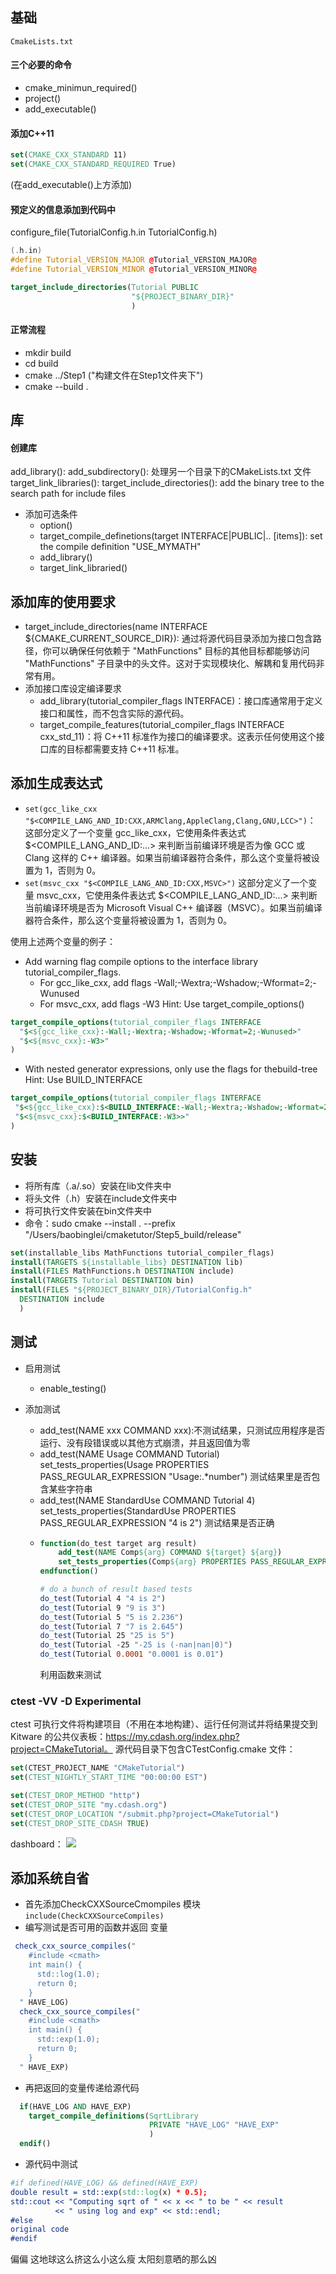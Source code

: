 ## 基础
`CmakeLists.txt`
#### 三个必要的命令

- cmake_minimun_required()
- project()
- add_executable()
#### 添加C++11
```cmake
set(CMAKE_CXX_STANDARD 11)
set(CMAKE_CXX_STANDARD_REQUIRED True)
```
(在add_executable()上方添加)

#### 预定义的信息添加到代码中
configure_file(TutorialConfig.h.in TutorialConfig.h)
```cpp
(.h.in)
#define Tutorial_VERSION_MAJOR @Tutorial_VERSION_MAJOR@
#define Tutorial_VERSION_MINOR @Tutorial_VERSION_MINOR@
```
```cmake
target_include_directories(Tutorial PUBLIC
                           "${PROJECT_BINARY_DIR}"
                           )

```
#### 正常流程
-   mkdir build
-   cd build
-   cmake ../Step1    ("构建文件在Step1文件夹下")
-   cmake --build .

## 库
#### 创建库
add_library():
add_subdirectory(): 处理另一个目录下的CMakeLists.txt 文件
target_link_libraries():
target_include_directories():  add the binary tree to the search path for include files

-   添加可选条件
    -  option()
    -  target_compile_definetions(target INTERFACE|PUBLIC|..  [items]):  set the compile definition "USE_MYMATH"
    -  add_library()
    -  target_link_libraried()


## 添加库的使用要求
- target_include_directories(name INTERFACE ${CMAKE_CURRENT_SOURCE_DIR}):
    通过将源代码目录添加为接口包含路径，你可以确保任何依赖于 "MathFunctions" 目标的其他目标都能够访问 "MathFunctions" 子目录中的头文件。这对于实现模块化、解耦和复用代码非常有用。
- 添加接口库设定编译要求
  - add_library(tutorial_compiler_flags INTERFACE)：接口库通常用于定义接口和属性，而不包含实际的源代码。
  - target_compile_features(tutorial_compiler_flags INTERFACE cxx_std_11)：将 C++11 标准作为接口的编译要求。这表示任何使用这个接口库的目标都需要支持 C++11 标准。

##  添加生成表达式
-   `set(gcc_like_cxx "$<COMPILE_LANG_AND_ID:CXX,ARMClang,AppleClang,Clang,GNU,LCC>")`：
    这部分定义了一个变量 gcc_like_cxx，它使用条件表达式 $<COMPILE_LANG_AND_ID:...> 来判断当前编译环境是否为像 GCC 或 Clang 这样的 C++ 编译器。如果当前编译器符合条件，那么这个变量将被设置为 1，否则为 0。
-   `set(msvc_cxx "$<COMPILE_LANG_AND_ID:CXX,MSVC>")`
    这部分定义了一个变量 msvc_cxx，它使用条件表达式 $<COMPILE_LANG_AND_ID:...> 来判断当前编译环境是否为 Microsoft Visual C++ 编译器（MSVC）。如果当前编译器符合条件，那么这个变量将被设置为 1，否则为 0。

使用上述两个变量的例子：
-   Add warning flag compile options to the interface library tutorial_compiler_flags.
     * For gcc_like_cxx, add flags -Wall;-Wextra;-Wshadow;-Wformat=2;-Wunused
     * For msvc_cxx, add flags -W3
     Hint: Use target_compile_options()
```cmake
target_compile_options(tutorial_compiler_flags INTERFACE
  "$<${gcc_like_cxx}:-Wall;-Wextra;-Wshadow;-Wformat=2;-Wunused>"
  "$<${msvc_cxx}:-W3>"
)
```
-   With nested generator expressions, only use the flags for thebuild-tree
 Hint: Use BUILD_INTERFACE
 ```cmake
 target_compile_options(tutorial_compiler_flags INTERFACE
  "$<${gcc_like_cxx}:$<BUILD_INTERFACE:-Wall;-Wextra;-Wshadow;-Wformat=2;-Wunused>>"
  "$<${msvc_cxx}:$<BUILD_INTERFACE:-W3>>"
)
 ```

## 安装
-  将所有库（.a/.so）安装在lib文件夹中
-  将头文件（.h）安装在include文件夹中
-  将可执行文件安装在bin文件夹中
-  命令：sudo cmake --install . --prefix "/Users/baobinglei/cmaketutor/Step5_build/release" 
```cmake
set(installable_libs MathFunctions tutorial_compiler_flags)
install(TARGETS ${installable_libs} DESTINATION lib)
install(FILES MathFunctions.h DESTINATION include)
install(TARGETS Tutorial DESTINATION bin)
install(FILES "${PROJECT_BINARY_DIR}/TutorialConfig.h"
  DESTINATION include
  )
```
## 测试
-   启用测试
    -   enable_testing()

-   添加测试
    -  add_test(NAME xxx COMMAND xxx):不测试结果，只测试应用程序是否运行、没有段错误或以其他方式崩溃，并且返回值为零
    -  add_test(NAME Usage COMMAND Tutorial)
       set_tests_properties(Usage PROPERTIES PASS_REGULAR_EXPRESSION "Usage:.*number")
        测试结果里是否包含某些字符串
    -   add_test(NAME StandardUse COMMAND Tutorial 4)
        set_tests_properties(StandardUse PROPERTIES PASS_REGULAR_EXPRESSION "4 is 2")
        测试结果是否正确
    -   ```cmake
        function(do_test target arg result)
            add_test(NAME Comp${arg} COMMAND ${target} ${arg})
            set_tests_properties(Comp${arg} PROPERTIES PASS_REGULAR_EXPRESSION ${result})
        endfunction()

        # do a bunch of result based tests
        do_test(Tutorial 4 "4 is 2")
        do_test(Tutorial 9 "9 is 3")
        do_test(Tutorial 5 "5 is 2.236")
        do_test(Tutorial 7 "7 is 2.645")
        do_test(Tutorial 25 "25 is 5")
        do_test(Tutorial -25 "-25 is (-nan|nan|0)")
        do_test(Tutorial 0.0001 "0.0001 is 0.01")
        ```
        利用函数来测试

### ctest -VV -D Experimental
ctest 可执行文件将构建项目（不用在本地构建）、运行任何测试并将结果提交到 Kitware 的公共仪表板：https://my.cdash.org/index.php?project=CMakeTutorial。
源代码目录下包含CTestConfig.cmake 文件：
```cmake
set(CTEST_PROJECT_NAME "CMakeTutorial")
set(CTEST_NIGHTLY_START_TIME "00:00:00 EST")

set(CTEST_DROP_METHOD "http")
set(CTEST_DROP_SITE "my.cdash.org")
set(CTEST_DROP_LOCATION "/submit.php?project=CMakeTutorial")
set(CTEST_DROP_SITE_CDASH TRUE)
```
dashboard：
![](https://cdn.jsdelivr.net/gh/baoblei/imgs_md/20230810231743.png)

## 添加系统自省
- 首先添加CheckCXXSourceCmompiles 模块
    `include(CheckCXXSourceCompiles)`
-   编写测试是否可用的函数并返回 变量
```cmake
 check_cxx_source_compiles("
    #include <cmath>
    int main() {
      std::log(1.0);
      return 0;
    }
  " HAVE_LOG)
  check_cxx_source_compiles("
    #include <cmath>
    int main() {
      std::exp(1.0);
      return 0;
    }
  " HAVE_EXP)
```
-   再把返回的变量传递给源代码
```cmake
  if(HAVE_LOG AND HAVE_EXP)
    target_compile_definitions(SqrtLibrary
                               PRIVATE "HAVE_LOG" "HAVE_EXP"
                               )
  endif()
```
-   源代码中测试
  ```cmake
  #if defined(HAVE_LOG) && defined(HAVE_EXP)
  double result = std::exp(std::log(x) * 0.5);
  std::cout << "Computing sqrt of " << x << " to be " << result
            << " using log and exp" << std::endl;
#else
  original code
#endif
  ```




偏偏 这地球这么挤这么小这么瘦 太阳刻意晒的那么凶